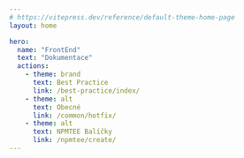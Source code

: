 ```yaml
---
# https://vitepress.dev/reference/default-theme-home-page
layout: home

hero:
  name: "FrontEnd"
  text: "Dokumentace"
  actions:
    - theme: brand
      text: Best Practice
      link: /best-practice/index/
    - theme: alt
      text: Obecné
      link: /common/hotfix/
    - theme: alt
      text: NPMTEE Balíčky
      link: /npmtee/create/
---
```


